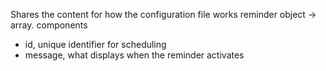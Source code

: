 Shares the content for how the configuration file works
reminder object -> array.
components
- id, unique identifier for scheduling
- message, what displays when the reminder activates